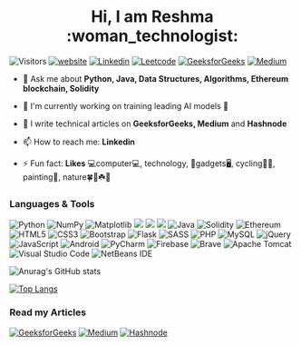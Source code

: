 <h1 align="center">Hi, I am Reshma :woman_technologist:</h1>

![Visitors](https://api.visitorbadge.io/api/visitors?path=https%3A%2F%2Fgithub.com%2Freshmaharidhas&label=Profile%20views&labelColor=%23000000&countColor=%2300ff00&style=flat-square&labelStyle=upper)
[![website](https://img.shields.io/badge/Website-46a2f1.svg?&style=flat-square&logo=Google-Chrome&logoColor=white&link=https://reshmaharidhas.github.io/)](https://reshmaharidhas.github.io/)
[![Linkedin](https://img.shields.io/badge/LinkedIn-0077B5?style=for-the-badge&logo=linkedin&logoColor=white)](https://www.linkedin.com/in/reshmaharidhas/)
[![Leetcode](https://img.shields.io/badge/-LeetCode-FFA116?style=for-the-badge&logo=LeetCode&logoColor=black)](https://leetcode.com/reshmaharidhas/)
[![GeeksforGeeks](https://img.shields.io/badge/GeeksforGeeks-298D46?style=for-the-badge&logo=geeksforgeeks&logoColor=white)](https://auth.geeksforgeeks.org/user/reshmah/articles)
[![Medium](https://img.shields.io/badge/Medium-12100E?style=for-the-badge&logo=medium&logoColor=white)](https://reshmaharidhas.medium.com/)

- 💬 Ask me about **Python, Java, Data Structures, Algorithms, Ethereum blockchain, Solidity**
  
- 🎯 I'm currently working on training leading AI models 🤖

- 📝 I write technical articles on **GeeksforGeeks, Medium** and **Hashnode**

- 📫 How to reach me: **Linkedin**

- ⚡ Fun fact: **Likes** :computer:computer:computer:, technology, :iphone:gadgets:desktop_computer:, cycling:biking_woman:, painting:art:, nature:four_leaf_clover::blossom::shamrock::tulip:

<h3>Languages & Tools</h3>

![Python](https://img.shields.io/badge/python-3670A0?style=for-the-badge&logo=python&logoColor=ffdd54)
![NumPy](https://img.shields.io/badge/numpy-%23013243.svg?style=for-the-badge&logo=numpy&logoColor=white)
![Matplotlib](https://img.shields.io/badge/Matplotlib-%23ffffff.svg?style=for-the-badge&logo=Matplotlib&logoColor=black)
<img src="https://img.shields.io/badge/Tkinter-blue?style=for-the-badge"/>
<img src="https://img.shields.io/badge/Google%20Gemini-8E75B2.svg?style=for-the-badge&logo=Google-Gemini&logoColor=white"/>
<img src="https://img.shields.io/badge/JSON-000000.svg?style=for-the-badge&logo=JSON&logoColor=white"/>
![Java](https://img.shields.io/badge/java-%23ED8B00.svg?style=for-the-badge&logo=java&logoColor=white)
![Solidity](https://img.shields.io/badge/Solidity-%23363636.svg?style=for-the-badge&logo=solidity&logoColor=white)
![Ethereum](https://img.shields.io/badge/Ethereum-3C3C3D?style=for-the-badge&logo=Ethereum&logoColor=white)
![HTML5](https://img.shields.io/badge/html5-%23E34F26.svg?style=for-the-badge&logo=html5&logoColor=white)
![CSS3](https://img.shields.io/badge/css3-%231572B6.svg?style=for-the-badge&logo=css3&logoColor=white)
![Bootstrap](https://img.shields.io/badge/Bootstrap-563D7C?style=for-the-badge&logo=bootstrap&logoColor=white)
![Flask](https://img.shields.io/badge/flask-%23000.svg?style=for-the-badge&logo=flask&logoColor=white)
![SASS](https://img.shields.io/badge/Sass-CC6699?style=for-the-badge&logo=sass&logoColor=white)
![PHP](https://img.shields.io/badge/php-%23777BB4.svg?style=for-the-badge&logo=php&logoColor=white)
![MySQL](https://img.shields.io/badge/mysql-%2300f.svg?style=for-the-badge&logo=mysql&logoColor=white)
![jQuery](https://img.shields.io/badge/jQuery-0769AD?style=for-the-badge&logo=jquery&logoColor=white)
![JavaScript](https://img.shields.io/badge/JavaScript-323330?style=for-the-badge&logo=javascript&logoColor=F7DF1E)
![Android](https://img.shields.io/badge/Android-3DDC84?style=for-the-badge&logo=android&logoColor=white)
![PyCharm](https://img.shields.io/badge/pycharm-143?style=for-the-badge&logo=pycharm&logoColor=black&color=black&labelColor=green)
![Firebase](https://img.shields.io/badge/firebase-ffca28?style=for-the-badge&logo=firebase&logoColor=black)
![Brave](https://img.shields.io/badge/Brave-FB542B?style=for-the-badge&logo=Brave&logoColor=white)
![Apache Tomcat](https://img.shields.io/badge/apache%20tomcat-%23F8DC75.svg?style=for-the-badge&logo=apache-tomcat&logoColor=black)
![Visual Studio Code](https://img.shields.io/badge/Visual%20Studio%20Code-0078d7.svg?style=for-the-badge&logo=visual-studio-code&logoColor=white)
![NetBeans IDE](https://img.shields.io/badge/apache%20netbeans-1B6AC6?style=for-the-badge&logo=apache%20netbeans%20IDE&logoColor=white)

![Anurag's GitHub stats](https://github-readme-stats.vercel.app/api?username=reshmaharidhas&show_icons=true&theme=rose&rank_icon=github&hide=contribs,issues)

[![Top Langs](https://github-readme-stats.vercel.app/api/top-langs/?username=reshmaharidhas&theme=rose&layout=donut-vertical)](https://github.com/anuraghazra/github-readme-stats)
<h3>Read my Articles</h3>

[![GeeksforGeeks](https://img.shields.io/badge/GeeksforGeeks-298D46?style=for-the-badge&logo=geeksforgeeks&logoColor=white)](https://auth.geeksforgeeks.org/user/reshmah/articles)
[![Medium](https://img.shields.io/badge/Medium-12100E?style=for-the-badge&logo=medium&logoColor=white)](https://reshmaharidhas.medium.com/)
[![Hashnode](https://img.shields.io/badge/Hashnode-2962FF?style=for-the-badge&logo=hashnode&logoColor=white)](https://reshmaharidhas.hashnode.dev/)

<!--
**reshmaharidhas/reshmaharidhas** is a ✨ _special_ ✨ repository because its `README.md` (this file) appears on your GitHub profile.

Here are some ideas to get you started:

- 🔭 I’m currently working on ...
- 🌱 I’m currently learning ...
- 👯 I’m looking to collaborate on ...
- 🤔 I’m looking for help with ...
- 💬 Ask me about ...
- 📫 How to reach me: ...
- 😄 Pronouns: ...
- ⚡ Fun fact: ...
-->

